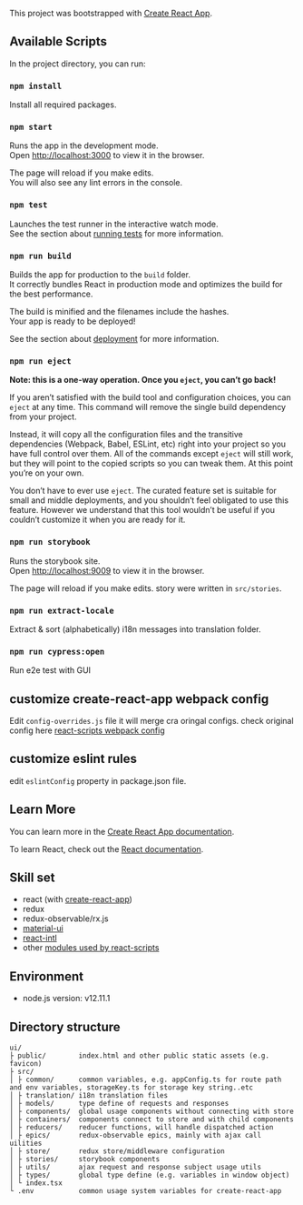 This project was bootstrapped with [Create React App](https://github.com/facebook/create-react-app).

## Available Scripts

In the project directory, you can run:

### `npm install`

Install all required packages.

### `npm start`

Runs the app in the development mode.<br />
Open [http://localhost:3000](http://localhost:3000) to view it in the browser.

The page will reload if you make edits.<br />
You will also see any lint errors in the console.

### `npm test`

Launches the test runner in the interactive watch mode.<br />
See the section about [running tests](https://facebook.github.io/create-react-app/docs/running-tests) for more information.

### `npm run build`

Builds the app for production to the `build` folder.<br />
It correctly bundles React in production mode and optimizes the build for the best performance.

The build is minified and the filenames include the hashes.<br />
Your app is ready to be deployed!

See the section about [deployment](https://facebook.github.io/create-react-app/docs/deployment) for more information.

### `npm run eject`

**Note: this is a one-way operation. Once you `eject`, you can’t go back!**

If you aren’t satisfied with the build tool and configuration choices, you can `eject` at any time. This command will remove the single build dependency from your project.

Instead, it will copy all the configuration files and the transitive dependencies (Webpack, Babel, ESLint, etc) right into your project so you have full control over them. All of the commands except `eject` will still work, but they will point to the copied scripts so you can tweak them. At this point you’re on your own.

You don’t have to ever use `eject`. The curated feature set is suitable for small and middle deployments, and you shouldn’t feel obligated to use this feature. However we understand that this tool wouldn’t be useful if you couldn’t customize it when you are ready for it.

### `npm run storybook`

Runs the storybook site.<br />
Open [http://localhost:9009](http://localhost:3000) to view it in the browser.

The page will reload if you make edits. story were written in `src/stories`.

### `npm run extract-locale`

Extract & sort (alphabetically) i18n messages into translation folder.

### `npm run cypress:open`

Run e2e test with GUI

## customize create-react-app webpack config

Edit `config-overrides.js` file
it will merge cra oringal configs.
check original config here [react-scripts webpack config](https://github.com/facebook/create-react-app/tree/master/packages/react-scripts/config)

## customize eslint rules

edit `eslintConfig` property in package.json file.

## Learn More

You can learn more in the [Create React App documentation](https://facebook.github.io/create-react-app/docs/getting-started).

To learn React, check out the [React documentation](https://reactjs.org/).

## Skill set

- react (with [create-react-app](https://github.com/facebook/create-react-app))
- redux
- redux-observable/rx.js
- [material-ui](https://material-ui.com/)
- [react-intl](https://github.com/formatjs/react-intl)
- other [modules used by react-scripts](https://github.com/facebook/create-react-app/blob/master/packages/react-scripts/package.json)

## Environment

- node.js version: v12.11.1

## Directory structure

```
ui/
├ public/        index.html and other public static assets (e.g. favicon)
├ src/
│ ├ common/      common variables, e.g. appConfig.ts for route path and env variables, storageKey.ts for storage key string..etc
│ ├ translation/ i18n translation files
│ ├ models/      type define of requests and responses
│ ├ components/  global usage components without connecting with store
│ ├ containers/  components connect to store and with child components
│ ├ reducers/    reducer functions, will handle dispatched action
│ ├ epics/       redux-observable epics, mainly with ajax call uilities
│ ├ store/       redux store/middleware configuration
│ ├ stories/     storybook components
│ ├ utils/       ajax request and response subject usage utils
│ ├ types/       global type define (e.g. variables in window object)
│ └ index.tsx
└ .env           common usage system variables for create-react-app
```
